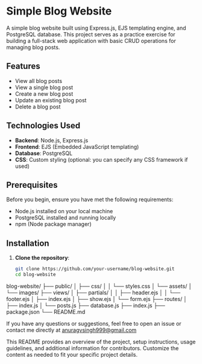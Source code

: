 # Simple Blog Website

A simple blog website built using Express.js, EJS templating engine, and PostgreSQL database. This project serves as a practice exercise for building a full-stack web application with basic CRUD operations for managing blog posts.

## Features

- View all blog posts
- View a single blog post
- Create a new blog post
- Update an existing blog post
- Delete a blog post

## Technologies Used

- **Backend**: Node.js, Express.js
- **Frontend**: EJS (Embedded JavaScript templating)
- **Database**: PostgreSQL
- **CSS**: Custom styling (optional: you can specify any CSS framework if used)

## Prerequisites

Before you begin, ensure you have met the following requirements:

- Node.js installed on your local machine
- PostgreSQL installed and running locally
- npm (Node package manager)

## Installation

1. **Clone the repository**:
   ```bash
   git clone https://github.com/your-username/blog-website.git
   cd blog-website

blog-website/
├── public/
│   ├── css/
│   │   └── styles.css
│   └── assets/
│       └── images/
├── views/
│   ├── partials/
│   │   ├── header.ejs
│   │   └── footer.ejs
│   ├── index.ejs
│   ├── show.ejs
│   └── form.ejs
├── routes/
│   ├── index.js
│   └── posts.js
├── database.js
├── index.js
├── package.json
└── README.md


If you have any questions or suggestions, feel free to open an issue or contact me directly at anuragvsingh999@gmail.com

This README provides an overview of the project, setup instructions, usage guidelines, and additional information for contributors. Customize the content as needed to fit your specific project details.
